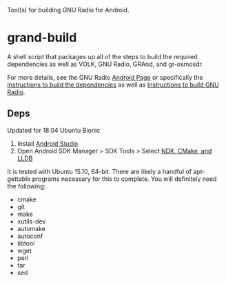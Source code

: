 Tool(s) for building GNU Radio for Android.

# grand-build
A shell script that packages up all of the steps to build the required dependencies as well as VOLK, GNU Radio, GRAnd, and gr-osmosdr.

For more details, see the GNU Radio [Android Page](http://gnuradio.org/redmine/projects/gnuradio/wiki/Android) or specifically the [Instructions to build the dependencies](http://gnuradio.org/redmine/projects/gnuradio/wiki/GRAndDeps) as well as [Instructions to build GNU Radio](http://gnuradio.org/redmine/projects/gnuradio/wiki/GRAndBuild).

## Deps
Updated for 18.04 Ubuntu Bionic
1. Install [Android Studio](https://developer.android.com/studio/install)
2. Open Android SDK Manager > SDK Tools > Select [NDK, CMake, and LLDB](https://developer.android.com/ndk/guides)



It is tested with Ubuntu 15.10, 64-bit. There are likely a handful of apt-gettable programs necessary for this to complete. You will definitely need the following:
- cmake
- git
- make
- xutils-dev
- automake
- autoconf
- libtool
- wget
- perl
- tar
- sed
